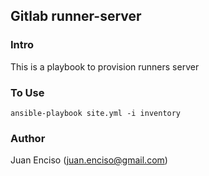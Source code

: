 ## Gitlab runner-server

### Intro

This is a playbook to provision runners server

### To Use

```
ansible-playbook site.yml -i inventory
```

### Author 
Juan Enciso (juan.enciso@gmail.com)
